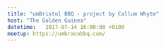 ```yaml
---
title: "umBristol BBQ - project by Callum Whyte"
host: "The Golden Guinea"
datetime:   2017-07-14 16:00:00 +0100
meetup: https://umbracobbq.com/
---
```

